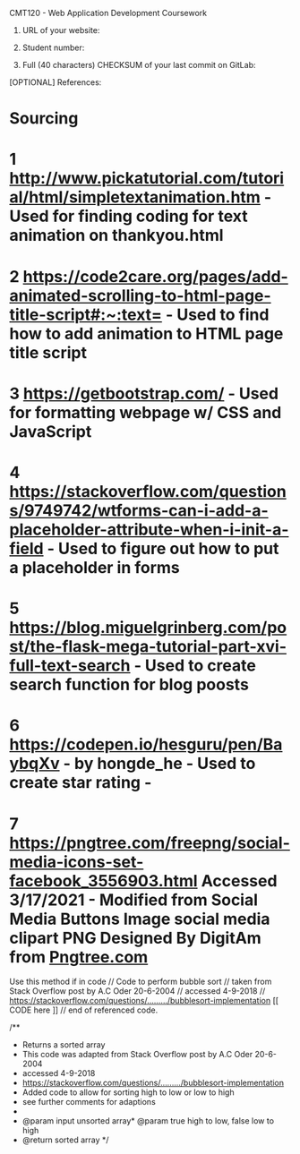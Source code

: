 CMT120 - Web Application Development Coursework

1. URL of your website:

2. Student number:

3. Full (40 characters) CHECKSUM of your last commit on GitLab:

[OPTIONAL] References:



# Sourcing
# 1 http://www.pickatutorial.com/tutorial/html/simpletextanimation.htm - Used for finding coding for text animation on thankyou.html

# 2 https://code2care.org/pages/add-animated-scrolling-to-html-page-title-script#:~:text= - Used to find how to add animation to HTML page title script

# 3 https://getbootstrap.com/ - Used for formatting webpage w/ CSS and JavaScript 

# 4 https://stackoverflow.com/questions/9749742/wtforms-can-i-add-a-placeholder-attribute-when-i-init-a-field - Used to figure out how to put a placeholder in forms 

# 5 https://blog.miguelgrinberg.com/post/the-flask-mega-tutorial-part-xvi-full-text-search - Used to create search function for blog poosts 

# 6 https://codepen.io/hesguru/pen/BaybqXv - by hongde_he - Used to create star rating - 

# 7 https://pngtree.com/freepng/social-media-icons-set-facebook_3556903.html Accessed 3/17/2021 - Modified from Social Media Buttons Image social media clipart PNG Designed By DigitAm from <a href="https://pngtree.com">Pngtree.com</a>

Use this method if in code 
// Code to perform bubble sort
// taken from Stack Overflow post by A.C Oder 20-6-2004
// accessed 4-9-2018
// https://stackoverflow.com/questions/........./bubblesort-implementation
[[ CODE here ]]
// end of referenced code.


/**
* Returns a sorted array 
* This code was adapted from Stack Overflow post by A.C Oder 20-6-2004
* accessed 4-9-2018
* https://stackoverflow.com/questions/........./bubblesort-implementation
* Added code to allow for sorting high to low or low to high
* see further comments for adaptions
*
* @param input unsorted array* @param true high to low, false low to high
* @return sorted array
*/
